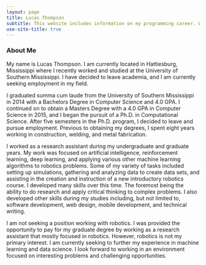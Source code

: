 ```yaml
---
layout: page
title: Lucas Thompson
subtitle: This website includes information on my programming career. Which includes information about me, my education, and projects I've worked on.
use-site-title: true
---
```


### About Me

My name is Lucas Thompson. I am currently located in Hattiesburg, Mississippi where I recently worked and studied at the University of Southern Mississippi. I have decided to leave academia, and I am currently seeking employment in my field.

I graduated summa cum laude from the University of Southern Mississippi in 2014 with a Bachelors Degree in Computer Science and 4.0 GPA. I continued on to obtain a Masters Degree with a 4.0 GPA in Computer Science in 2015, and I began the pursuit of a Ph.D. in Computational Science. After five semesters in the Ph.D. program, I decided to leave and pursue employment. Previous to obtaining my degrees, I spent eight years working in construction, welding, and metal fabrication.

I worked as a research assistant during my undergraduate and graduate years. My work was focused on artificial intelligence, reinforcement learning, deep learning, and applying various other machine learning algorithms to robotics problems. Some of my variety of tasks included setting up simulations, gathering and analyzing data to create data sets, and assisting in the creation and instruction of a new introductory robotics course. I developed many skills over this time. The foremost being the ability to do research and apply critical thinking to complex problems. I also developed other skills during my studies including, but not limited to, software development, web design, mobile development, and technical writing.

I am not seeking a position working with robotics. I was provided the opportunity to pay for my graduate degree by working as a research assistant that mostly focused in robotics. However, robotics is not my primary interest. I am currently seeking to further my experience in machine learning and data science. I look forward to working in an environment focused on interesting problems and challenging opportunities.

